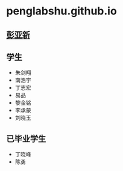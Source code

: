 # penglabshu.github.io

## [彭亚新](https://scholar.google.com/citations?hl=zh-CN&user=4cRt3XoAAAAJ)

## 学生
- 朱剑翔  
- 南浩宇
- 丁志宏
- 易品
- 黎金铭
- 李承蒙
- 刘晓玉

## 已毕业学生
- 丁晓峰
- 陈勇
